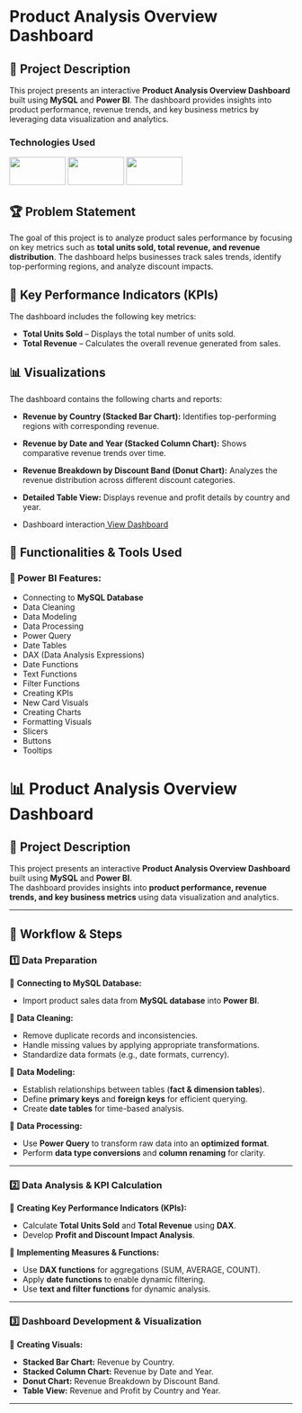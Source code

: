 # Product Analysis Overview Dashboard  

## 📌 Project Description  
This project presents an interactive **Product Analysis Overview Dashboard** built using **MySQL** and **Power BI**. The dashboard provides insights into product performance, revenue trends, and key business metrics by leveraging data visualization and analytics.

### Technologies Used

<img src="https://github.com/user-attachments/assets/afac138f-5d94-436d-afb2-1761bcfc1a23" width="100" height="50" />
<img src="https://github.com/user-attachments/assets/04726459-d460-4321-af5d-cb1c47867a66" width="100" height="50" />
<img src="https://www.mysql.com/common/logos/logo-mysql-170x115.png" width="100" height="50" />


## 🏆 Problem Statement  
The goal of this project is to analyze product sales performance by focusing on key metrics such as **total units sold, total revenue, and revenue distribution**. The dashboard helps businesses track sales trends, identify top-performing regions, and analyze discount impacts.

## 🚀 Key Performance Indicators (KPIs)  
The dashboard includes the following key metrics:  

- **Total Units Sold** – Displays the total number of units sold.  
- **Total Revenue** – Calculates the overall revenue generated from sales.  

## 📊 Visualizations  
The dashboard contains the following charts and reports:  

- **Revenue by Country (Stacked Bar Chart):** Identifies top-performing regions with corresponding revenue.  
- **Revenue by Date and Year (Stacked Column Chart):** Shows comparative revenue trends over time.  
- **Revenue Breakdown by Discount Band (Donut Chart):** Analyzes the revenue distribution across different discount categories.  
- **Detailed Table View:** Displays revenue and profit details by country and year.

- Dashboard interaction<a href="https://github.com/ShivaPulicheru1999/Sales_Data_Analysis-MySQL/Sales_Dashboard.pdf"> View Dashboard</a>

## 🔧 Functionalities & Tools Used  
### 📌 Power BI Features:  
- Connecting to **MySQL Database**  
- Data Cleaning  
- Data Modeling  
- Data Processing  
- Power Query  
- Date Tables  
- DAX (Data Analysis Expressions)  
- Date Functions  
- Text Functions  
- Filter Functions  
- Creating KPIs  
- New Card Visuals  
- Creating Charts  
- Formatting Visuals  
- Slicers  
- Buttons  
- Tooltips

# 📊 Product Analysis Overview Dashboard  

## 📌 Project Description  
This project presents an interactive **Product Analysis Overview Dashboard** built using **MySQL** and **Power BI**.  
The dashboard provides insights into **product performance, revenue trends, and key business metrics** using data visualization and analytics.  

---

## 🔄 Workflow & Steps  

### **1️⃣ Data Preparation**  
📌 **Connecting to MySQL Database:**  
- Import product sales data from **MySQL database** into **Power BI**.  

📌 **Data Cleaning:**  
- Remove duplicate records and inconsistencies.  
- Handle missing values by applying appropriate transformations.  
- Standardize data formats (e.g., date formats, currency).  

📌 **Data Modeling:**  
- Establish relationships between tables (**fact & dimension tables**).  
- Define **primary keys** and **foreign keys** for efficient querying.  
- Create **date tables** for time-based analysis.  

📌 **Data Processing:**  
- Use **Power Query** to transform raw data into an **optimized format**.  
- Perform **data type conversions** and **column renaming** for clarity.  

---

### **2️⃣ Data Analysis & KPI Calculation**  
📌 **Creating Key Performance Indicators (KPIs):**  
- Calculate **Total Units Sold** and **Total Revenue** using **DAX**.  
- Develop **Profit and Discount Impact Analysis**.  

📌 **Implementing Measures & Functions:**  
- Use **DAX functions** for aggregations (SUM, AVERAGE, COUNT).  
- Apply **date functions** to enable dynamic filtering.  
- Use **text and filter functions** for dynamic analysis.  

---

### **3️⃣ Dashboard Development & Visualization**  
📌 **Creating Visuals:**  
- **Stacked Bar Chart:** Revenue by Country.  
- **Stacked Column Chart:** Revenue by Date and Year.  
- **Donut Chart:** Revenue Breakdown by Discount Band.  
- **Table View:** Revenue and Profit by Country and Year.  

---




